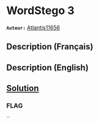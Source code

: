 # WordStego 3
**`Auteur:`** [Atlantis11656](https://github.com/MassinissaDjellouli)

## Description (Français)

## Description (English)

## [Solution](./Solution/WRITEUP.MD)

### FLAG
``